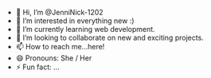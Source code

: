 - 👋 Hi, I’m @JenniNick-1202
- 👀 I’m interested in everything new :)
- 🌱 I’m currently learning web development.
- 💞️ I’m looking to collaborate on new and exciting projects.
- 📫 How to reach me...here!
- 😄 Pronouns: She / Her
- ⚡ Fun fact: ...

<!---
JenniNick-1202/JenniNick-1202 is a ✨ special ✨ repository because its `README.md` (this file) appears on your GitHub profile.
You can click the Preview link to take a look at your changes.
--->
